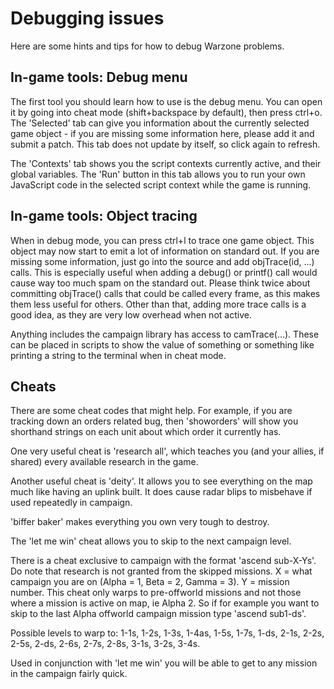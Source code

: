 Debugging issues
================

Here are some hints and tips for how to debug Warzone problems.

In-game tools: Debug menu
-------------------------

The first tool you should learn how to use is the debug menu. You can
open it by going into cheat mode (shift+backspace by default), then
press ctrl+o. The 'Selected' tab can give you information about the
currently selected game object - if you are missing some information
here, please add it and submit a patch. This tab does not update by
itself, so click again to refresh.

The 'Contexts' tab shows you the script contexts currently active,
and their global variables. The 'Run' button in this tab allows you
to run your own JavaScript code in the selected script context while
the game is running.

In-game tools: Object tracing
-----------------------------

When in debug mode, you can press ctrl+l to trace one game object.
This object may now start to emit a lot of information on standard
out. If you are missing some information, just go into the source
and add objTrace(id, ...) calls. This is especially useful when
adding a debug() or printf() call would cause way too much spam on
the standard out. Please think twice about committing objTrace()
calls that could be called every frame, as this makes them less
useful for others. Other than that, adding more trace calls is a
good idea, as they are very low overhead when not active.

Anything includes the campaign library has access to camTrace(...).
These can be placed in scripts to show the value of something or something like
printing a string to the terminal when in cheat mode.

Cheats
------

There are some cheat codes that might help. For example, if you are
tracking down an orders related bug, then 'showorders' will show
you shorthand strings on each unit about which order it currently
has.

One very useful cheat is 'research all', which teaches you (and
your allies, if shared) every available research in the game.

Another useful cheat is 'deity'. It allows you to see everything on the map
much like having an uplink built. It does cause radar blips to misbehave if
used repeatedly in campaign.

'biffer baker' makes everything you own very tough to destroy.

The 'let me win' cheat allows you to skip to the next campaign
level.

There is a cheat exclusive to campaign with the format 'ascend sub-X-Ys'. Do
note that research is not granted from the skipped missions.
X = what campaign you are on (Alpha = 1, Beta = 2, Gamma = 3).
Y = mission number.
This cheat only warps to pre-offworld missions and not those where a mission
is active on map, ie Alpha 2. So if for example you want to skip to
the last Alpha offworld campaign mission type 'ascend sub1-ds'.

Possible levels to warp to:
1-1s, 1-2s, 1-3s, 1-4as, 1-5s, 1-7s, 1-ds,
2-1s, 2-2s, 2-5s, 2-ds, 2-6s, 2-7s, 2-8s,
3-1s, 3-2s, 3-4s.

Used in conjunction with 'let me win' you will be able to get to any mission
in the campaign fairly quick.

